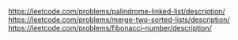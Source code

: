 https://leetcode.com/problems/palindrome-linked-list/description/
https://leetcode.com/problems/merge-two-sorted-lists/description/
https://leetcode.com/problems/fibonacci-number/description/
